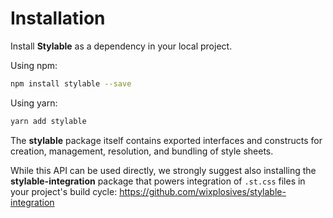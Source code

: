 # Installation

Install **Stylable** as a dependency in your local project.

Using npm:
```bash
npm install stylable --save
```
Using yarn:
```bash
yarn add stylable
```
The **stylable** package itself contains exported interfaces and constructs for creation, management, resolution, and bundling of style sheets.

While this API can be used directly, we strongly suggest also installing
the **stylable-integration** package that powers integration of `.st.css` files in your project's build cycle:
https://github.com/wixplosives/stylable-integration
